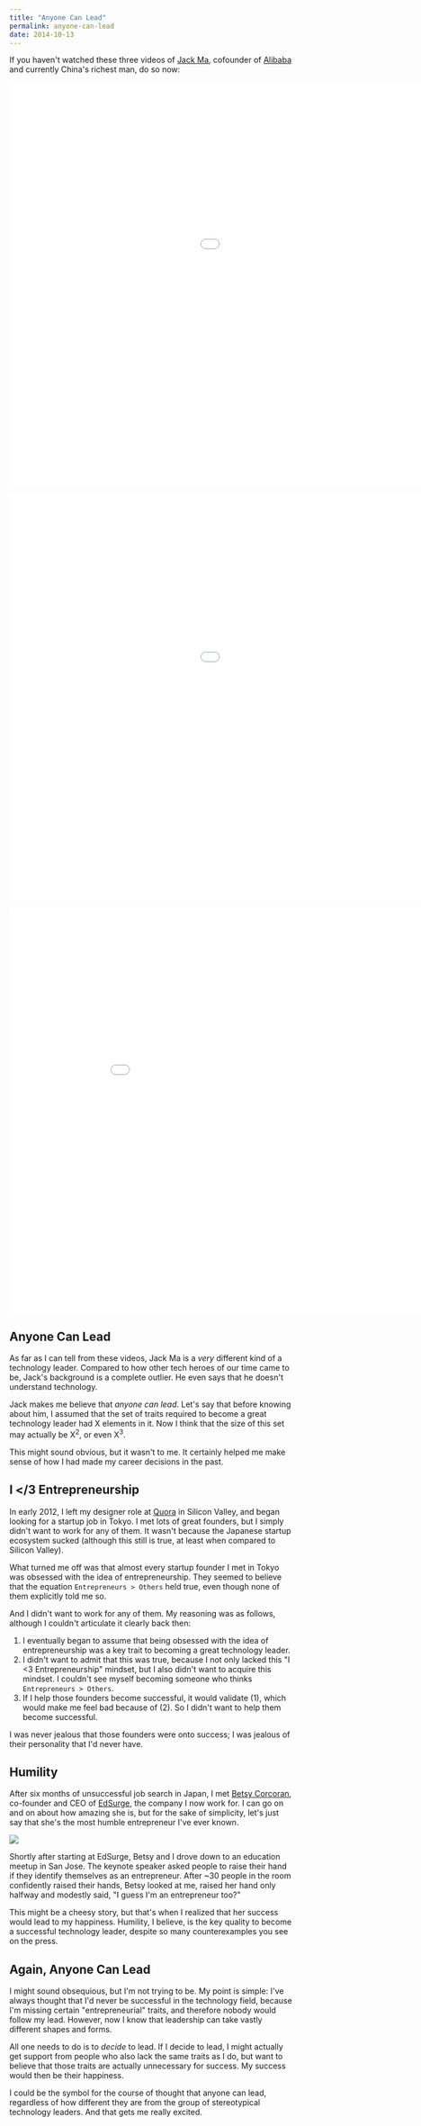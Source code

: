 ```yaml
---
title: "Anyone Can Lead"
permalink: anyone-can-lead
date: 2014-10-13
---
```


If you haven't watched these three videos of [Jack Ma](http://www.businessinsider.com/the-inspiring-life-story-of-alibaba-founder-jack-ma-2014-10), cofounder of [Alibaba](http://projects.wsj.com/alibaba/) and currently China's richest man, do so now:

<p class="embed-responsive embed-responsive-16by9"><iframe width="1280" height="720" src="//www.youtube.com/embed/euxJhgYZXL8?rel=0" frameborder="0" allowfullscreen></iframe></p>

<p class="embed-responsive embed-responsive-16by9"><iframe width="1280" height="720" src="//www.youtube.com/embed/3OcNdxPhAUk?rel=0" frameborder="0" allowfullscreen></iframe></p>

<p class="embed-responsive embed-responsive-16by9"><iframe width="960" height="720" src="//www.youtube.com/embed/MK7wRPmo4EU?rel=0" frameborder="0" allowfullscreen></iframe></p>

## Anyone Can Lead

As far as I can tell from these videos, Jack Ma is a *very* different kind of a technology leader. Compared to how other tech heroes of our time came to be, Jack's background is a complete outlier. He even says that he doesn't understand technology.

Jack makes me believe that *anyone can lead*. Let's say that before knowing about him, I assumed that the set of traits required to become a great technology leader had X elements in it. Now I think that the size of this set may actually be X<sup>2</sup>, or even X<sup>3</sup>.

This might sound obvious, but it wasn't to me. It certainly helped me make sense of how I had made my career decisions in the past.

## I </3 Entrepreneurship

In early 2012, I left my designer role at [Quora](http://www.quora.com/) in Silicon Valley, and began looking for a startup job in Tokyo. I met lots of great founders, but I simply didn't want to work for any of them. It wasn't because the Japanese startup ecosystem sucked (although this still is true, at least when compared to Silicon Valley).

What turned me off was that almost every startup founder I met in Tokyo was obsessed with the idea of entrepreneurship. They seemed to believe that the equation `Entrepreneurs > Others` held true, even though none of them explicitly told me so.

And I didn't want to work for any of them. My reasoning was as follows, although I couldn't articulate it  clearly back then:

1. I eventually began to assume that being obsessed with the idea of entrepreneurship was a key trait to becoming a great technology leader.
2. I didn't want to admit that this was true, because I not only lacked this "I <3 Entrepreneurship" mindset, but I also didn't want to acquire this mindset. I couldn't see myself becoming someone who thinks `Entrepreneurs > Others`.
3. If I help those founders become successful, it would validate (1), which would make me feel bad because of (2). So I didn't want to help them become successful.

I was never jealous that those founders were onto success; I was jealous of their personality that I'd never have.

## Humility

After six months of unsuccessful job search in Japan, I met [Betsy Corcoran](https://www.linkedin.com/pub/betsy-elizabeth-corcoran/0/69/b91), co-founder and CEO of [EdSurge](http://edsurge.com/), the company I now work for. I can go on and on about how amazing she is, but for the sake of simplicity, let's just say that she's the most humble entrepreneur I've ever known.

![](/assets/images/anyone-can-lead/betsy-me.jpg)

Shortly after starting at EdSurge, Betsy and I drove down to an education meetup in San Jose. The keynote speaker asked people to raise their hand if they identify themselves as an entrepreneur. After ~30 people in the room confidently raised their hands, Betsy looked at me, raised her hand only halfway and modestly said, "I guess I'm an entrepreneur too?"

This might be a cheesy story, but that's when I realized that her success would lead to my happiness. Humility, I believe, is the key quality to become a successful technology leader, despite so many counterexamples you see on the press.

## Again, Anyone Can Lead

I might sound obsequious, but I'm not trying to be. My point is simple: I've always thought that I'd never be successful in the technology field, because I'm missing certain "entrepreneurial" traits, and therefore nobody would follow my lead. However, now I know that leadership can take vastly different shapes and forms.

All one needs to do is to *decide* to lead. If I decide to lead, I might actually get support from people who also lack the same traits as I do, but want to believe that those traits are actually unnecessary for success. My success would then be their happiness.

I could be the symbol for the course of thought that anyone can lead, regardless of how different they are from the group of stereotypical technology leaders. And that gets me really excited.
